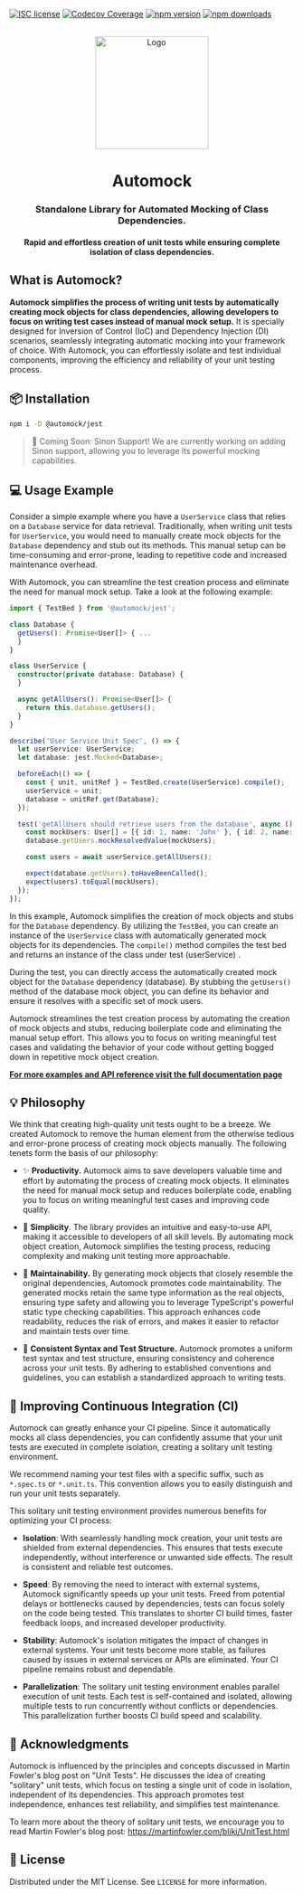 [![ISC license](http://img.shields.io/badge/license-MIT-brightgreen.svg)](http://opensource.org/licenses/MIT)
[![Codecov Coverage](https://img.shields.io/codecov/c/github/automock/automock/master.svg?style=flat-square)](https://codecov.io/gh/automock/automock)
[![npm version](https://img.shields.io/npm/v/@automock/jest/latest?label=%40automock%2Fjest)](https://npmjs.org/package/@automock/jest "View this project on npm")
[![npm downloads](https://img.shields.io/npm/dm/@automock/jest.svg?label=%40automock%2Fjest)](https://npmjs.org/package/@automock/jest "View this project on npm")

<p align="center">
  <br/>
  <img width="200" src="https://raw.githubusercontent.com/omermorad/automock/master/logo.png" alt="Logo" />

  <h1 align="center">Automock</h1>

  <h3 align="center">
    Standalone Library for Automated Mocking of Class Dependencies.
  </h3>

  <h4 align="center">
    Rapid and effortless creation of unit tests
    while ensuring complete isolation of class dependencies.
  </h4>
</p>

## What is Automock?

**Automock simplifies the process of writing unit tests by automatically creating mock objects for class dependencies,
allowing developers to focus on writing test cases instead of manual mock setup.** It is specially designed for Inversion
of Control (IoC) and Dependency Injection (DI) scenarios, seamlessly integrating automatic mocking into your framework
of choice. With Automock, you can effortlessly isolate and test individual components, improving the efficiency and
reliability of your unit testing process.

## :package: Installation

```bash
npm i -D @automock/jest
```

> 👷 Coming Soon: Sinon Support! We are currently working on adding Sinon support, allowing you to leverage its powerful mocking capabilities.

## :computer: Usage Example

Consider a simple example where you have a `UserService` class that relies on a `Database` service for data retrieval.
Traditionally, when writing unit tests for `UserService`, you would need to manually create mock objects for the
`Database` dependency and stub out its methods. This manual setup can be time-consuming and error-prone, leading to
repetitive code and increased maintenance overhead.

With Automock, you can streamline the test creation process and eliminate the need for manual mock setup. Take a look at
the following example:

```typescript
import { TestBed } from '@automock/jest';

class Database {
  getUsers(): Promise<User[]> { ...
  }
}

class UserService {
  constructor(private database: Database) {
  }

  async getAllUsers(): Promise<User[]> {
    return this.database.getUsers();
  }
}

describe('User Service Unit Spec', () => {
  let userService: UserService;
  let database: jest.Mocked<Database>;

  beforeEach(() => {
    const { unit, unitRef } = TestBed.create(UserService).compile();
    userService = unit;
    database = unitRef.get(Database);
  });

  test('getAllUsers should retrieve users from the database', async () => {
    const mockUsers: User[] = [{ id: 1, name: 'John' }, { id: 2, name: 'Jane' }];
    database.getUsers.mockResolvedValue(mockUsers);

    const users = await userService.getAllUsers();

    expect(database.getUsers).toHaveBeenCalled();
    expect(users).toEqual(mockUsers);
  });
});
```

In this example, Automock simplifies the creation of mock objects and stubs for the `Database` dependency. By utilizing
the `TestBed`, you can create an instance of the `UserService` class with automatically generated mock objects for its
dependencies. The `compile()` method compiles the test bed and returns an instance of the class under test (userService)
.

During the test, you can directly access the automatically created mock object for the `Database` dependency (database).
By stubbing the `getUsers()` method of the database mock object, you can define its behavior and ensure it resolves with
a specific set of mock users.

Automock streamlines the test creation process by automating the creation of mock objects and stubs, reducing
boilerplate code and eliminating the manual setup effort. This allows you to focus on writing meaningful test cases and
validating the behavior of your code without getting bogged down in repetitive mock object creation.

**[For more examples and API reference visit the full documentation page](https://github.com/automock/automock/blob/master/docs/automock.md)**

## :bulb: Philosophy

We think that creating high-quality unit tests ought to be a breeze. We created Automock to remove the human element
from the otherwise tedious and error-prone process of creating mock objects manually. The following tenets form the
basis of our philosophy:

* ✨ **Productivity.** Automock aims to save developers valuable time and effort by automating the process of creating
  mock objects. It eliminates the need for manual mock setup and reduces boilerplate code, enabling you to focus on
  writing meaningful test cases and improving code quality.


* :rocket: **Simplicity**. The library provides an intuitive and easy-to-use API, making it accessible to developers of
  all skill levels. By automating mock object creation, Automock simplifies the testing process, reducing complexity and
  making unit testing more approachable.


* 🔧 **Maintainability.** By generating mock objects that closely resemble the original dependencies, Automock promotes
  code maintainability. The generated mocks retain the same type information as the real objects, ensuring type safety
  and allowing you to leverage TypeScript's powerful static type checking capabilities. This approach enhances code
  readability, reduces the risk of errors, and makes it easier to refactor and maintain tests over time.


* 📐 **Consistent Syntax and Test Structure.** Automock promotes a uniform test syntax and test structure, ensuring
  consistency and coherence across your unit tests. By adhering to established conventions and guidelines, you can
  establish a standardized approach to writing tests.

## :rocket: Improving Continuous Integration (CI)

Automock can greatly enhance your CI pipeline. Since it automatically mocks all class dependencies, you can confidently
assume that your unit tests are executed in complete isolation, creating a solitary unit testing environment.

We recommend naming your test files with a specific suffix, such as `*.spec.ts` or `*.unit.ts`. This convention allows
you to easily distinguish and run your unit tests separately.

This solitary unit testing environment provides numerous benefits for optimizing your CI process:

* **Isolation**: With seamlessly handling mock creation, your unit tests are shielded from external dependencies. This
  ensures that tests execute independently, without interference or unwanted side effects. The result is consistent and
  reliable test outcomes.


* **Speed**: By removing the need to interact with external systems, Automock significantly speeds up your unit tests.
  Freed from potential delays or bottlenecks caused by dependencies, tests can focus solely on the code being tested.
  This translates to shorter CI build times, faster feedback loops, and increased developer productivity.


* **Stability**: Automock's isolation mitigates the impact of changes in external systems. Your unit tests become more
  stable, as failures caused by issues in external services or APIs are eliminated. Your CI pipeline remains robust and
  dependable.


* **Parallelization**: The solitary unit testing environment enables parallel execution of unit tests. Each test is
  self-contained and isolated, allowing multiple tests to run concurrently without conflicts or dependencies. This
  parallelization further boosts CI build speed and scalability.

## :bookmark_tabs: Acknowledgments

Automock is influenced by the principles and concepts discussed in Martin Fowler's blog post on "Unit Tests". He
discusses the idea of creating "solitary" unit tests, which focus on testing a single unit of code in isolation,
independent of its dependencies. This approach promotes test independence, enhances test reliability, and simplifies
test maintenance.

To learn more about the theory of solitary unit tests, we encourage you to read Martin Fowler's blog
post: https://martinfowler.com/bliki/UnitTest.html

## :scroll: License

Distributed under the MIT License. See `LICENSE` for more information.
